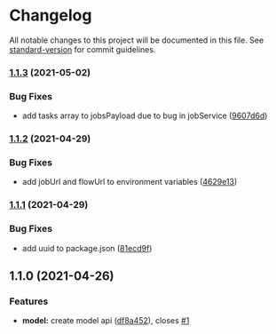# Changelog

All notable changes to this project will be documented in this file. See [standard-version](https://github.com/conventional-changelog/standard-version) for commit guidelines.

### [1.1.3](https://github.com/MapColonies/3d-model-ingestion-service/compare/v1.1.2...v1.1.3) (2021-05-02)


### Bug Fixes

* add tasks array to jobsPayload due to bug in jobService ([9607d6d](https://github.com/MapColonies/3d-model-ingestion-service/commit/9607d6d7f44b6738343984d857768bd292a860e4))

### [1.1.2](https://github.com/MapColonies/3d-model-ingestion-service/compare/v1.1.1...v1.1.2) (2021-04-29)


### Bug Fixes

* add jobUrl and flowUrl to environment variables ([4629e13](https://github.com/MapColonies/3d-model-ingestion-service/commit/4629e13b64f6b665d0164531921e304bda1949e7))

### [1.1.1](https://github.com/MapColonies/3d-model-ingestion-service/compare/v1.1.0...v1.1.1) (2021-04-29)


### Bug Fixes

* add uuid to package.json ([81ecd9f](https://github.com/MapColonies/3d-model-ingestion-service/commit/81ecd9f6850236998fc61b3eebb492c81e915ff4))

## 1.1.0 (2021-04-26)


### Features

* **model:** create model api ([df8a452](https://github.com/MapColonies/3d-model-ingestion-service/commit/df8a45216d33e59fe8f331ba90370435b83ab074)), closes [#1](https://github.com/MapColonies/3d-model-ingestion-service/issues/1)
